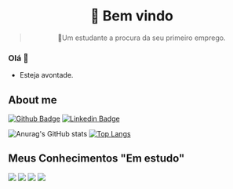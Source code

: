 <h1 align="center">
   👀 Bem vindo
</h1><blockquote><p align="center">🚀Um estudante a procura da seu primeiro emprego.</p></blockquote>



### Olá 👋
- Esteja avontade.

## About me

[![Github Badge](https://img.shields.io/badge/-Github-000?style=flat-square&logo=Github&logoColor=white&link=https://github.com/Withene)](https://github.com/Withene) [![Linkedin Badge](https://img.shields.io/badge/-LinkedIn-blue?style=flat-square&logo=Linkedin&logoColor=white&link=https://www.linkedin.com/in/withene-costa/)]( https://www.linkedin.com/in/withene-costa/)


 


![Anurag's GitHub stats](https://github-readme-stats.vercel.app/api?username=withene&show_icons=true&theme=dark)
[![Top Langs](https://github-readme-stats.vercel.app/api/top-langs/?username=withene&layout=compact&theme=dark)](https://github.com/anuraghazra/github-readme-stats)



## Meus Conhecimentos "Em estudo"

<img src="https://img.shields.io/badge/JavaScript-323330?style=for-the-badge&logo=javascript&logoColor=F7DF1E"/> <img src="https://img.shields.io/badge/Node.js-43853D?style=for-the-badge&logo=node.js&logoColor=white"/> <img src="https://img.shields.io/badge/TypeScript-007ACC?style=for-the-badge&logo=typescript&logoColor=white"/> <img src="https://img.shields.io/badge/React-20232A?style=for-the-badge&logo=react&logoColor=61DAFB"/>




